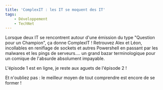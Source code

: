 ```yaml
---
title: 'ComplexIT : les IT se moquent des IT'
tags:
    - Développement
    - TechNet
---
```


Lorsque deux IT se rencontrent autour d'une émission du type "Question pour un
Champion", ça donne ComplexIT&nbsp;! Retrouvez Alex et Léon, incollables en
reniflage de sockets et autres Powershell en passant par les malwares et les
pings de serveurs…. un grand bazar terminologique pour un comique de l'absurde
absolument impayable.

L'épisode 1 est en ligne, je reste aux aguets de l'épisode 2&nbsp;!

Et n'oubliez pas&nbsp;: le meilleur moyen de tout comprendre est encore de se
former&nbsp;!
